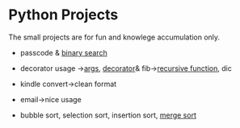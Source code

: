 # Python Projects

The small projects are for fun and knowlege accumulation only.

- passcode & [binary search](https://www.geeksforgeeks.org/binary-search/)

- decorator usage ->[args](https://www.geeksforgeeks.org/args-kwargs-python/), [decorator](https://www.geeksforgeeks.org/decorators-in-python/)& fib->[recursive function](https://www.python-course.eu/python3_recursive_functions.php), dic

- kindle convert->clean format

- email->nice usage

- bubble sort, selection sort, insertion sort, [merge sort](https://towardsdatascience.com/how-to-implement-merge-sort-algorithm-in-python-4662a89ae48c)
